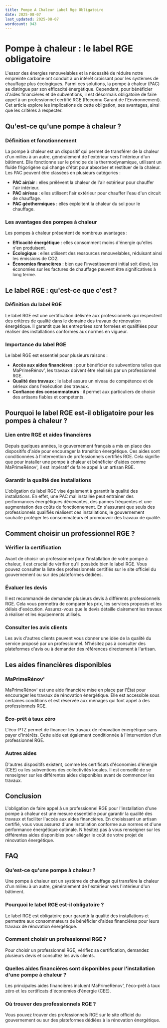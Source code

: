 ```yaml
---
title: Pompe A Chaleur Label Rge Obligatoire
date: 2025-08-07
last_updated: 2025-08-07
wordcount: 943
---
```


# Pompe à chaleur : le label RGE obligatoire

L'essor des énergies renouvelables et la nécessité de réduire notre empreinte carbone ont conduit à un intérêt croissant pour les systèmes de chauffage plus écologiques. Parmi ces solutions, la pompe à chaleur (PAC) se distingue par son efficacité énergétique. Cependant, pour bénéficier d'aides financières et de subventions, il est désormais obligatoire de faire appel à un professionnel certifié RGE (Reconnu Garant de l’Environnement). Cet article explore les implications de cette obligation, ses avantages, ainsi que les critères à respecter.

## Qu'est-ce qu'une pompe à chaleur ?

### Définition et fonctionnement

La pompe à chaleur est un dispositif qui permet de transférer de la chaleur d'un milieu à un autre, généralement de l'extérieur vers l'intérieur d'un bâtiment. Elle fonctionne sur le principe de la thermodynamique, utilisant un fluide frigorigène qui change d'état pour absorber et restituer de la chaleur. Les PAC peuvent être classées en plusieurs catégories :

- **PAC air/air** : elles prélèvent la chaleur de l'air extérieur pour chauffer l'air intérieur.
- **PAC air/eau** : elles utilisent l'air extérieur pour chauffer l'eau d'un circuit de chauffage.
- **PAC géothermiques** : elles exploitent la chaleur du sol pour le chauffage.

### Les avantages des pompes à chaleur

Les pompes à chaleur présentent de nombreux avantages :

- **Efficacité énergétique** : elles consomment moins d'énergie qu'elles n'en produisent.
- **Écologique** : elles utilisent des ressources renouvelables, réduisant ainsi les émissions de CO2.
- **Économies financières** : bien que l'investissement initial soit élevé, les économies sur les factures de chauffage peuvent être significatives à long terme.

## Le label RGE : qu'est-ce que c'est ?

### Définition du label RGE

Le label RGE est une certification délivrée aux professionnels qui respectent des critères de qualité dans le domaine des travaux de rénovation énergétique. Il garantit que les entreprises sont formées et qualifiées pour réaliser des installations conformes aux normes en vigueur.

### Importance du label RGE

Le label RGE est essentiel pour plusieurs raisons :

- **Accès aux aides financières** : pour bénéficier de subventions telles que MaPrimeRénov', les travaux doivent être réalisés par un professionnel RGE.
- **Qualité des travaux** : le label assure un niveau de compétence et de sérieux dans l'exécution des travaux.
- **Confiance des consommateurs** : il permet aux particuliers de choisir des artisans fiables et compétents.

## Pourquoi le label RGE est-il obligatoire pour les pompes à chaleur ?

### Lien entre RGE et aides financières

Depuis quelques années, le gouvernement français a mis en place des dispositifs d'aide pour encourager la transition énergétique. Ces aides sont conditionnées à l'intervention de professionnels certifiés RGE. Cela signifie que pour installer une pompe à chaleur et bénéficier d'aides comme MaPrimeRénov', il est impératif de faire appel à un artisan RGE.

### Garantir la qualité des installations

L'obligation du label RGE vise également à garantir la qualité des installations. En effet, une PAC mal installée peut entraîner des performances énergétiques décevantes, des pannes fréquentes et une augmentation des coûts de fonctionnement. En s'assurant que seuls des professionnels qualifiés réalisent ces installations, le gouvernement souhaite protéger les consommateurs et promouvoir des travaux de qualité.

## Comment choisir un professionnel RGE ?

### Vérifier la certification

Avant de choisir un professionnel pour l'installation de votre pompe à chaleur, il est crucial de vérifier qu'il possède bien le label RGE. Vous pouvez consulter la liste des professionnels certifiés sur le site officiel du gouvernement ou sur des plateformes dédiées.

### Évaluer les devis

Il est recommandé de demander plusieurs devis à différents professionnels RGE. Cela vous permettra de comparer les prix, les services proposés et les délais d'exécution. Assurez-vous que le devis détaille clairement les travaux à réaliser et les équipements utilisés.

### Consulter les avis clients

Les avis d'autres clients peuvent vous donner une idée de la qualité du service proposé par un professionnel. N'hésitez pas à consulter des plateformes d'avis ou à demander des références directement à l'artisan.

## Les aides financières disponibles

### MaPrimeRénov'

MaPrimeRénov' est une aide financière mise en place par l'État pour encourager les travaux de rénovation énergétique. Elle est accessible sous certaines conditions et est réservée aux ménages qui font appel à des professionnels RGE.

### Éco-prêt à taux zéro

L'éco-PTZ permet de financer les travaux de rénovation énergétique sans payer d'intérêts. Cette aide est également conditionnée à l'intervention d'un professionnel RGE.

### Autres aides

D'autres dispositifs existent, comme les certificats d'économies d'énergie (CEE) ou les subventions des collectivités locales. Il est conseillé de se renseigner sur les différentes aides disponibles avant de commencer les travaux.

## Conclusion

L'obligation de faire appel à un professionnel RGE pour l'installation d'une pompe à chaleur est une mesure essentielle pour garantir la qualité des travaux et faciliter l'accès aux aides financières. En choisissant un artisan certifié, vous vous assurez d'une installation conforme aux normes et d'une performance énergétique optimale. N'hésitez pas à vous renseigner sur les différentes aides disponibles pour alléger le coût de votre projet de rénovation énergétique.

## FAQ

### Qu'est-ce qu'une pompe à chaleur ?

Une pompe à chaleur est un système de chauffage qui transfère la chaleur d'un milieu à un autre, généralement de l'extérieur vers l'intérieur d'un bâtiment.

### Pourquoi le label RGE est-il obligatoire ?

Le label RGE est obligatoire pour garantir la qualité des installations et permettre aux consommateurs de bénéficier d'aides financières pour leurs travaux de rénovation énergétique.

### Comment choisir un professionnel RGE ?

Pour choisir un professionnel RGE, vérifiez sa certification, demandez plusieurs devis et consultez les avis clients.

### Quelles aides financières sont disponibles pour l'installation d'une pompe à chaleur ?

Les principales aides financières incluent MaPrimeRénov', l'éco-prêt à taux zéro et les certificats d'économies d'énergie (CEE).

### Où trouver des professionnels RGE ?

Vous pouvez trouver des professionnels RGE sur le site officiel du gouvernement ou sur des plateformes dédiées à la rénovation énergétique.